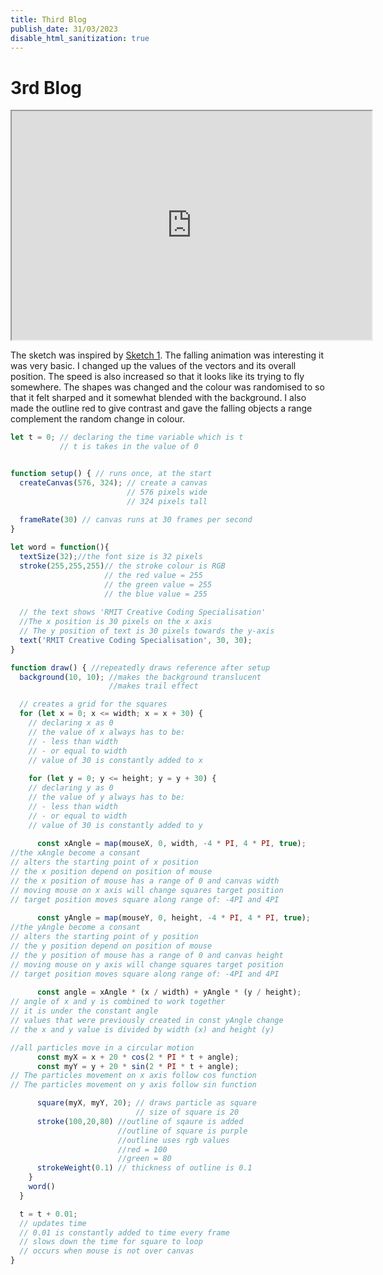 ```yaml
---
title: Third Blog
publish_date: 31/03/2023
disable_html_sanitization: true
---
```

# 3rd Blog
<iframe width="576" height="366" src="https://p5js.org/examples/interaction-wavemaker.html"></iframe>

The sketch was inspired by [Sketch 1](https://p5js.org/examples/simulate-particle-system.html). 
The falling animation was interesting it was very basic. I changed up the values of the vectors and 
its overall position. The speed is also increased so that it looks like its trying to fly somewhere. 
The shapes was changed and the colour was randomised to so that it felt sharped and it somewhat blended with the background.
I also made the outline red to give contrast and gave the falling objects a range complement the random change in colour. 

```javascript
let t = 0; // declaring the time variable which is t
           // t is takes in the value of 0


function setup() { // runs once, at the start 
  createCanvas(576, 324); // create a canvas
                          // 576 pixels wide
                          // 324 pixels tall
  
  frameRate(30) // canvas runs at 30 frames per second
}

let word = function(){
  textSize(32);//the font size is 32 pixels
  stroke(255,255,255)// the stroke colour is RGB
                     // the red value = 255
                     // the green value = 255
                     // the blue value = 255
 
  // the text shows 'RMIT Creative Coding Specialisation'
  //The x position is 30 pixels on the x axis
  // The y position of text is 30 pixels towards the y-axis
  text('RMIT Creative Coding Specialisation', 30, 30);
}

function draw() { //repeatedly draws reference after setup
  background(10, 10); //makes the background translucent
                      //makes trail effect

  // creates a grid for the squares 
  for (let x = 0; x <= width; x = x + 30) {
    // declaring x as 0 
    // the value of x always has to be:
    // - less than width
    // - or equal to width
    // value of 30 is constantly added to x
    
    for (let y = 0; y <= height; y = y + 30) {
    // declaring y as 0 
    // the value of y always has to be:
    // - less than width
    // - or equal to width
    // value of 30 is constantly added to y 
      
      const xAngle = map(mouseX, 0, width, -4 * PI, 4 * PI, true);
//the xAngle become a consant
// alters the starting point of x position 
// the x position depend on position of mouse
// the x position of mouse has a range of 0 and canvas width
// moving mouse on x axis will change squares target position
// target position moves square along range of: -4PI and 4PI
      
      const yAngle = map(mouseY, 0, height, -4 * PI, 4 * PI, true);
//the yAngle become a consant
// alters the starting point of y position 
// the y position depend on position of mouse
// the y position of mouse has a range of 0 and canvas height
// moving mouse on y axis will change squares target position
// target position moves square along range of: -4PI and 4PI
      
      const angle = xAngle * (x / width) + yAngle * (y / height);
// angle of x and y is combined to work together
// it is under the constant angle
// values that were previously created in const yAngle change
// the x and y value is divided by width (x) and height (y)

//all particles move in a circular motion
      const myX = x + 20 * cos(2 * PI * t + angle);
      const myY = y + 20 * sin(2 * PI * t + angle);
// The particles movement on x axis follow cos function
// The particles movement on y axis follow sin function

      square(myX, myY, 20); // draws particle as square 
                            // size of square is 20
      stroke(100,20,80) //outline of sqaure is added
                        //outline of square is purple
                        //outline uses rgb values
                        //red = 100
                        //green = 80
      strokeWeight(0.1) // thickness of outline is 0.1
    }
    word()
  }

  t = t + 0.01;
  // updates time
  // 0.01 is constantly added to time every frame
  // slows down the time for square to loop
  // occurs when mouse is not over canvas
}



